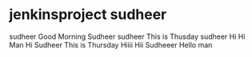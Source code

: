 # jenkinsproject sudheer
sudheer
Good Morning
Sudheer
sudheer
This is Thusday
sudheer
Hi
Hi Man
Hi Sudheer This is Thursday
Hiiii
Hii Sudheeer
Hello man
